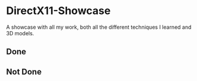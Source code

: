 # DirectX11-Showcase
A showcase with all my work, both all the different techniques I learned and 3D models.

## Done

## Not Done
